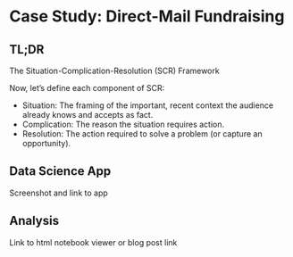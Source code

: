 Case Study: Direct-Mail Fundraising
================

## TL;DR

The Situation-Complication-Resolution (SCR) Framework

Now, let’s define each component of SCR:

  - Situation: The framing of the important, recent context the audience
    already knows and accepts as fact.
  - Complication: The reason the situation requires action.
  - Resolution: The action required to solve a problem (or capture an
    opportunity).

## Data Science App

Screenshot and link to app

## Analysis

Link to html notebook viewer or blog post link
